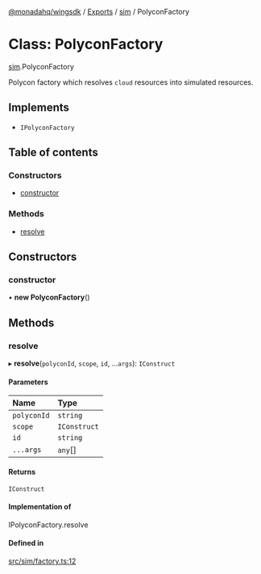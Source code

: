 [@monadahq/wingsdk](../README.md) / [Exports](../modules.md) / [sim](../modules/sim.md) / PolyconFactory

# Class: PolyconFactory

[sim](../modules/sim.md).PolyconFactory

Polycon factory which resolves `cloud` resources into simulated resources.

## Implements

- `IPolyconFactory`

## Table of contents

### Constructors

- [constructor](sim.PolyconFactory.md#constructor)

### Methods

- [resolve](sim.PolyconFactory.md#resolve)

## Constructors

### constructor

• **new PolyconFactory**()

## Methods

### resolve

▸ **resolve**(`polyconId`, `scope`, `id`, ...`args`): `IConstruct`

#### Parameters

| Name | Type |
| :------ | :------ |
| `polyconId` | `string` |
| `scope` | `IConstruct` |
| `id` | `string` |
| `...args` | `any`[] |

#### Returns

`IConstruct`

#### Implementation of

IPolyconFactory.resolve

#### Defined in

[src/sim/factory.ts:12](https://github.com/monadahq/winglang/blob/main/libs/wingsdk/src/sim/factory.ts#L12)
